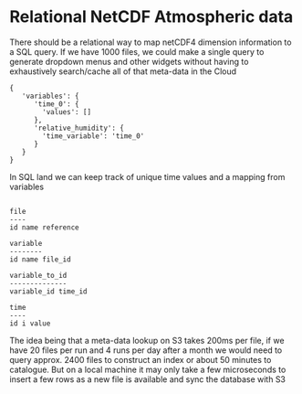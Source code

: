 
# Relational NetCDF Atmospheric data

There should be a relational way to map netCDF4 dimension information to a SQL query. If
we have 1000 files, we could make a single query to generate dropdown menus and other
widgets without having to exhaustively search/cache all of that meta-data in the Cloud

```
{
   'variables': {
      'time_0': {
        'values': []
      },
      'relative_humidity': {
        'time_variable': 'time_0'
      }
   }
}
```

In SQL land we can keep track of unique time values and a mapping from variables

```

file
----
id name reference
     
variable
--------
id name file_id

variable_to_id
--------------
variable_id time_id

time
----
id i value
```

The idea being that a meta-data lookup on S3 takes 200ms per file, if we have 20 files per run and 4 runs per day
after a month we would need to query approx. 2400 files to construct an index or about 50 minutes to catalogue. But on a local machine it may only take a few microseconds to insert a few rows as a new file is available and sync the database with S3
